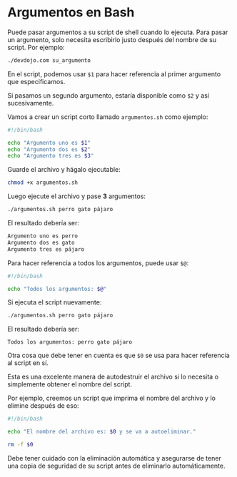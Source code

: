 # Argumentos en Bash

Puede pasar argumentos a su script de shell cuando lo ejecuta. Para pasar un argumento, solo necesita escribirlo justo después del nombre de su script. Por ejemplo:

```bash
./devdojo.com su_argumento
```

En el script, podemos usar `$1` para hacer referencia al primer argumento que especificamos.

Si pasamos un segundo argumento, estaría disponible como `$2` y así sucesivamente.

Vamos a crear un script corto llamado `argumentos.sh` como ejemplo:

```bash
#!/bin/bash

echo "Argumento uno es $1"
echo "Argumento dos es $2"
echo "Argumento tres es $3"
```

Guarde el archivo y hágalo ejecutable:

```bash
chmod +x argumentos.sh
```

Luego ejecute el archivo y pase **3** argumentos:

```bash
./argumentos.sh perro gato pájaro
```

El resultado debería ser:

```bash
Argumento uno es perro
Argumento dos es gato
Argumento tres es pájaro
```

Para hacer referencia a todos los argumentos, puede usar `$@`:

```bash
#!/bin/bash

echo "Todos los argumentos: $@"
```

Si ejecuta el script nuevamente:

```bash
./argumentos.sh perro gato pájaro
```

El resultado debería ser:

```
Todos los argumentos: perro gato pájaro
```

Otra cosa que debe tener en cuenta es que `$0` se usa para hacer referencia al script en sí.

Esta es una excelente manera de autodestruir el archivo si lo necesita o simplemente obtener el nombre del script.

Por ejemplo, creemos un script que imprima el nombre del archivo y lo elimine después de eso:

```bash
#!/bin/bash

echo "El nombre del archivo es: $0 y se va a autoeliminar."

rm -f $0
```

Debe tener cuidado con la eliminación automática y asegurarse de tener una copia de seguridad de su script antes de eliminarlo automáticamente.
